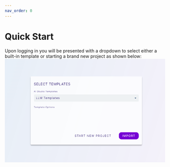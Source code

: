 ```yaml
---
nav_order: 0
---
```


# Quick Start
Upon logging in you will be presented with a dropdown to select either a built-in template or starting a brand new project as shown below:
<img src="images/Screenshot_StartModal.png"/>
